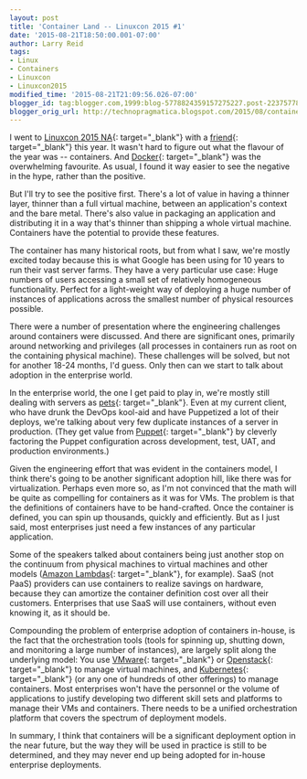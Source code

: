 ```yaml
---
layout: post
title: 'Container Land -- Linuxcon 2015 #1'
date: '2015-08-21T18:50:00.001-07:00'
author: Larry Reid
tags:
- Linux
- Containers
- Linuxcon
- Linuxcon2015
modified_time: '2015-08-21T21:09:56.026-07:00'
blogger_id: tag:blogger.com,1999:blog-5778824359157275227.post-2237577819698538652
blogger_orig_url: http://technopragmatica.blogspot.com/2015/08/container-land-linuxcon-2015-1.html
---
```


I went to [Linuxcon 2015 NA][1]{: target="_blank"} with a [friend][2]{:
target="_blank"} this year. It wasn't hard to figure out what the
flavour of the year was -- containers. And [Docker][3]{:
target="_blank"} was the overwhelming favourite. As usual, I found it
way easier to see the negative in the hype, rather than the positive.  
  
But I'll try to see the positive first. There's a lot of value in having
a thinner layer, thinner than a full virtual machine, between an
application's context and the bare metal. There's also value in
packaging an application and distributing it in a way that's thinner
than shipping a whole virtual machine. Containers have the potential to
provide these features.  
  
The container has many historical roots, but from what I saw, we're
mostly excited today because this is what Google has been using for 10
years to run their vast server farms. They have a very particular use
case: Huge numbers of users accessing a small set of relatively
homogeneous functionality. Perfect for a light-weight way of deploying a
huge number of instances of applications across the smallest number of
physical resources possible.  
  
There were a number of presentation where the engineering challenges
around containers were discussed. And there are significant ones,
primarily around networking and privileges (all processes in containers
run as root on the containing physical machine). These challenges will
be solved, but not for another 18-24 months, I'd guess. Only then can we
start to talk about adoption in the enterprise world.  
  
In the enterprise world, the one I get paid to play in, we're mostly
still dealing with servers as [pets][4]{: target="_blank"}. Even at my
current client, who have drunk the DevOps kool-aid and have Puppetized a
lot of their deploys, we're talking about very few duplicate instances
of a server in production. (They get value from [Puppet][5]{:
target="_blank"} by cleverly factoring the Puppet configuration across
development, test, UAT, and production environments.)  
  
Given the engineering effort that was evident in the containers model, I
think there's going to be another significant adoption hill, like there
was for virtualization. Perhaps even more so, as I'm not convinced that
the math will be quite as compelling for containers as it was for VMs.
The problem is that the definitions of containers have to be
hand-crafted. Once the container is defined, you can spin up thousands,
quickly and efficiently. But as I just said, most enterprises just need
a few instances of any particular application.  
  
Some of the speakers talked about containers being just another stop on
the continuum from physical machines to virtual machines and other
models ([Amazon Lambdas][6]{: target="_blank"}, for example). SaaS (not
PaaS) providers can use containers to realize savings on hardware,
because they can amortize the container definition cost over all their
customers. Enterprises that use SaaS will use containers, without even
knowing it, as it should be.  
  
Compounding the problem of enterprise adoption of containers in-house,
is the fact that the orchestration tools (tools for spinning up,
shutting down, and monitoring a large number of instances), are largely
split along the underlying model: You use [VMware][7]{: target="_blank"}
or [Openstack][8]{: target="_blank"} to manage virtual machines, and
[Kubernetes][9]{: target="_blank"} (or any one of hundreds of other
offerings) to manage containers. Most enterprises won't have the
personnel or the volume of applications to justify developing two
different skill sets and platforms to manage their VMs and containers.
There needs to be a unified orchestration platform that covers the
spectrum of deployment models.  
  
In summary, I think that containers will be a significant deployment
option in the near future, but the way they will be used in practice is
still to be determined, and they may never end up being adopted for
in-house enterprise deployments.



[1]: http://events.linuxfoundation.org/events/linuxcon-north-america
[2]: http://thesoftwarelife.blogspot.ca/
[3]: https://www.docker.com/
[4]: https://www.google.ca/webhp?sourceid=chrome-instant&amp;ion=1&amp;espv=2&amp;ie=UTF-8#q=puppies%20pets%20vs.%20cattle
[5]: http://puppetlabs.com/
[6]: https://aws.amazon.com/lambda/
[7]: http://vmware.com/
[8]: http://openstack.org/
[9]: http://kubernetes.io/
